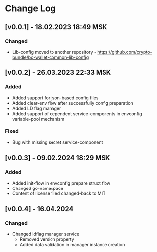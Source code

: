 # Change Log

## [v0.0.1] - 18.02.2023 18:49 MSK
### Changed
* Lib-config moved to another repository - https://github.com/crypto-bundle/bc-wallet-common-lib-config

## [v0.0.2] - 26.03.2023 22:33 MSK
### Added
* Added support for json-based config files
* Added clear-env flow after successfully config preparation
* Added LD flag manager
* Added support of dependent service-components in envconfig variable-pool mechanism
### Fixed
* Bug with missing secret service-component

## [v0.0.3] - 09.02.2024 18:29 MSK
### Added
* Added init-flow in envconfig prepare struct flow
* Changed go-namespace
* Content of license filed changed-back to MIT

## [v0.0.4] - 16.04.2024
### Changed
* Changed ldflag manager service
  * Removed version property
  * Added data validation in manager instance creation